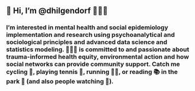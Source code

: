## 👋 Hi, I’m @dhilgendorf 🧑🏻‍🦰

### I’m interested in mental health and social epidemiology implementation and research using psychoanalytical and sociological principles and advanced data science and statistics modeling. 🧑🏻‍🦰 is committed to and passionate about trauma-informed health equity, environmental action and how social networks can provide community support. Catch me cycling 🚴, playing tennis 🎾, running 🏃🏼, or reading 📚 in the park 🌈 (and also people watching 👀).

<!---
dhilgendorf/dhilgendorf is a ✨ special ✨ repository because its `README.md` (this file) appears on your GitHub profile.
You can click the Preview link to take a look at your changes.

- 🌱 I’m currently learning ...
- 💞️ I’m looking to collaborate on ...
- 📫 How to reach me ...

--->
